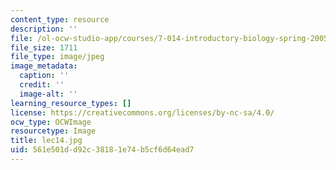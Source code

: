 ```yaml
---
content_type: resource
description: ''
file: /ol-ocw-studio-app/courses/7-014-introductory-biology-spring-2005/561e501dd92c38181e74b5cf6d64ead7_lec14.jpg
file_size: 1711
file_type: image/jpeg
image_metadata:
  caption: ''
  credit: ''
  image-alt: ''
learning_resource_types: []
license: https://creativecommons.org/licenses/by-nc-sa/4.0/
ocw_type: OCWImage
resourcetype: Image
title: lec14.jpg
uid: 561e501d-d92c-3818-1e74-b5cf6d64ead7
---
```

